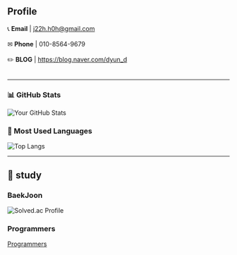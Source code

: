 
## Profile
📞 **Email** | j22h.h0h@gmail.com <br />
<br />
✉ **Phone** | 010-8564-9679 <br />
<br />
✏️ **BLOG** | https://blog.naver.com/dyun_d
<br />
<br />

---

### 📊 GitHub Stats
![Your GitHub Stats](https://github-readme-stats.vercel.app/api?username=jiihyun12&show_icons=true)
<br />
### 🎨 Most Used Languages
![Top Langs](https://github-readme-stats.vercel.app/api/top-langs/?username=jiihyun12&layout=compact)

---

## 📝 study

### BaekJoon
![Solved.ac Profile](http://mazassumnida.wtf/api/generate_badge?boj=jiihyun12)


### Programmers
[Programmers](https://programmers.co.kr/users/challenge-activity)

<!--
**jiihyun12/jiihyun12** is a ✨ _special_ ✨ repository because its `README.md` (this file) appears on your GitHub profile.

Here are some ideas to get you started:

- 🔭 I’m currently working on ...
- 🌱 I’m currently learning ...
- 👯 I’m looking to collaborate on ...
- 🤔 I’m looking for help with ...
- 💬 Ask me about ...
- 📫 How to reach me: ...
- 😄 Pronouns: ...
- ⚡ Fun fact: ...
-->
